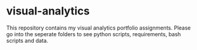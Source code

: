 # visual-analytics
This repository contains my visual analytics portfolio assignments. Please go into the seperate folders to see python scripts, requirements, bash scripts and data.
